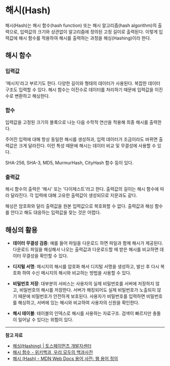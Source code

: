 # 해시(Hash)

해시(Hash)는 해시 함수(hash function) 또는 해시 알고리즘(hash algorithm)의 출력으로, 입력값의 크기와 상관없이 알고리즘에 정의된 고정 길이로 출력된다. 이렇게 입력값에 해시 함수를 적용하여 해시를 출력하는 과정을 해싱(Hashing)이라 한다.



## 해시 함수

### 입력값

'메시지'라고 부르기도 한다. 다양한 길이와 형태의 데이터가 사용된다. 복잡한 데이터 구조도 입력할 수 있다. 해시 함수는 이진수로 데이터를 처리하기 때문에 입력값을 이진수로 변환하고 해싱한다.

### 함수

입력값을 고정된 크기의 블록으로 나눈 다음 수학적 연산을 적용해 최종 해시를 출력한다. 

주어진 입력에 대해 항상 동일한 해시를 생성하과, 입력 데이터가 조금이라도 바뀌면 출력값은 크게 달라진다. 이런 특성 때문에 해시는 데이터 비교 및 무결성에 사용할 수 있다.

SHA-256, SHA-3, MD5, MurmurHash, CityHash 함수 등이 있다.

### 출력값

해시 함수의 출력은 '해시' 또는 '다이제스트'라고 한다. 출력값의 길이는 해시 함수에 따라 달라진다. 각 입력에 대해 고유한 출력값이 생성되므로 지문과도 같다.

해싱은 암호화와 달리 출력값을 원본 입력값으로 복호화할 수 없다. 출력값과 해싱 함수를 안다고 해도 대응하는 입력값을 찾는 것은 어렵다.

## 해싱의 활용

- **데이터 무결성 검증**: 예를 들어 파일을 다운로드 하면 파일과 함께 해시가 제공된다. 다운로드 파일을 해싱해서 나오는 출력값과 다운로드할 때 받은 해시를 비교하면 데이터 무결성을 확인할 수 있다.

- **디지털 서명**: 메시지의 해시를 암호화 해서 디지털 서명을 생성하고, 발신 후 다시 복호화 하여 수신 메시지의 해시와 비교하는 방법을 사용할 수 있다.
- **비밀번호 저장**: 대부분의 서비스는 사용자의 실제 비밀번호를 서버에 저장하지 않고, 비밀번호의 해시를 저장한다. 서버가 해킹되어도 실제 비밀번호가 노출되지 않기 때문에 비밀번호가 안전하게 보호된다. 사용자가 비밀번호를 입력하면 비밀번호를 해싱하고, 서버에 있는 해시와 비교하여 사용자의 신원을 확인한다.
- **해시 테이블**: 테이블의 인덱스로 해시를 사용하는 자료구조. 검색이 빠르지만 충돌이 일어날 수 있다는 위험이 있다.

---

**참고 자료**

- [해싱(Hashing) | 토스페이먼츠 개발자센터](https://docs.tosspayments.com/resources/glossary/hashing)
- [해시 함수 - 위키백과, 우리 모두의 백과사전](https://ko.wikipedia.org/wiki/%ED%95%B4%EC%8B%9C_%ED%95%A8%EC%88%98)
- [해시 (Hash) - MDN Web Docs 용어 사전: 웹 용어 정의](https://developer.mozilla.org/ko/docs/Glossary/Hash)